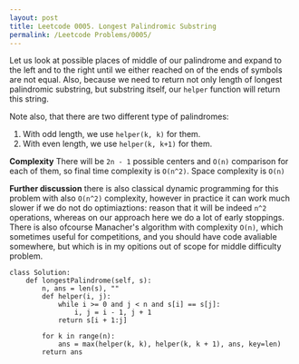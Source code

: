 ```yaml
---
layout: post
title: Leetcode 0005. Longest Palindromic Substring
permalink: /Leetcode Problems/0005/
---
```


Let us look at possible places of middle of our palindrome and expand to the left and to the right until we either reached on of the ends of symbols are not equal. Also, because we need to return not only length of longest palindromic substring, but substring itself, our `helper` function will return this string.

Note also, that there are two different type of palindromes:
1. With odd length, we use `helper(k, k)` for them.
2. With even length, we use `helper(k, k+1)` for them.

**Complexity** There will be `2n - 1` possible centers and `O(n)` comparison for each of them, so final time complexity is `O(n^2)`. Space complexity is `O(n)`

**Further discussion** there is also classical dynamic programming for this problem with also `O(n^2)` complexity, however in practice it can work much slower if we do not do optimiaztions: reason that it will be indeed `n^2` operations, whereas on our approach here we do a lot of early stoppings. There is also ofcourse Manacher's algorithm with complexity `O(n)`, which sometimes useful for competitions, and you should have code avaliable somewhere, but which is in my opitions out of scope for middle difficulty problem.

```
class Solution:
    def longestPalindrome(self, s):
        n, ans = len(s), ""
        def helper(i, j):
            while i >= 0 and j < n and s[i] == s[j]:
                i, j = i - 1, j + 1
            return s[i + 1:j]
        
        for k in range(n):
            ans = max(helper(k, k), helper(k, k + 1), ans, key=len)
        return ans
```